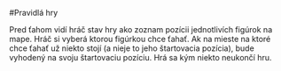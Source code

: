 #Pravidlá hry

Pred ťahom vidí hráč stav hry ako zoznam pozícii jednotlivích figúrok na mape.
Hráč si vyberá ktorou figúrkou chce ťahať. Ak na mieste na ktoré chce ťahať už niekto stojí (a nieje to jeho 
štartovacia pozícia), bude vyhodený na svoju štartovaciu pozíciu. Hrá sa kým niekto neukončí hru.